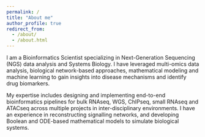 ```yaml
---
permalink: /
title: "About me"
author_profile: true
redirect_from: 
  - /about/
  - /about.html
---
```


I am a Bioinformatics Scientist specializing in Next-Generation Sequencing (NGS) data analysis and Systems Biology. I have leveraged multi-omics data analysis, biological network-based approaches, mathematical modeling and machine learning to gain insights into disease mechanisms and identify drug biomarkers. 

My expertise includes designing and implementing end-to-end bioinformatics pipelines for bulk RNAseq, WGS, ChIPseq, small RNAseq and ATACseq across multiple projects in inter-disciplinary environments. I have an experience in reconstructing signalling networks, and developing Boolean and ODE-based mathematical models to simulate biological systems. 



